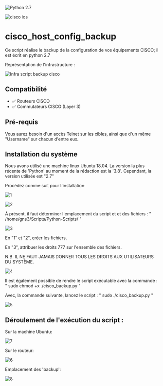 ![Python 2.7](https://img.shields.io/badge/python-2.7%2B-green)

![cisco ios](https://img.shields.io/badge/cisco-ios-yellow)

# cisco_host_config_backup
Ce script réalise le backup de la configuration de vos équipements CISCO; il est écrit en python 2.7

Représentation de l'infrastructure :

![Infra script backup cisco](https://user-images.githubusercontent.com/46109209/134438643-949ba2ee-628b-4adf-b86b-7f6d5bd26573.png)


## Compatibilité
 - :white_check_mark: Routeurs CISCO
 - :white_check_mark: Commutateurs CISCO (Layer 3)


## Pré-requis
Vous aurez besoin d'un accès Telnet sur les cibles, ainsi que d'un même "Username" sur chacun d'entre eux.

## Installation du système

Nous avons utilisé une machine linux Ubuntu 18.04. 
La version la plus récente de 'Python' au moment de la rédaction est la '3.8'.
Cependant, la version utilisée est "2.7"

Procédez comme suit pour l'installation:

![1](https://user-images.githubusercontent.com/46109209/134434702-354572fd-8239-4ff1-ab76-139ce1db18b9.png)

![2](https://user-images.githubusercontent.com/46109209/134434712-5545b39e-0073-490b-b021-dd3a80c3f963.png)


À présent, il faut déterminer l'emplacement du script et et des fichiers :
" /home/gns3/Scripts/Python-Scripts/ "

![3](https://user-images.githubusercontent.com/46109209/134435282-d4ee782a-5c9b-44bb-87f6-f8a4fbf1bcab.png)

En "1" et "2", créer les fichiers.

En "3", attribuer les droits 777 sur l'ensemble des fichiers. 

N.B. IL NE FAUT JAMAIS DONNER TOUS LES DROITS AUX UTILISATEURS DU SYSTÈME.

![4](https://user-images.githubusercontent.com/46109209/134436281-c71adb0e-f0f5-4a22-8e4c-e718dd15a89d.png)
 
Il est également possible de rendre le script exécutable avec la commande : " sudo chmod +x ./cisco_backup.py "

Avec, la commande suivante, lancez le script : " sudo ./cisco_backup.py "

![5](https://user-images.githubusercontent.com/46109209/134436693-836f6daf-782e-4f76-8fa8-9d83bba1b0bd.png)


## Déroulement de l'exécution du script :

Sur la machine Ubuntu:

![7](https://user-images.githubusercontent.com/46109209/134437064-78a0234e-98f2-40b4-a943-eacf932ef5be.png)

Sur le routeur:

![6](https://user-images.githubusercontent.com/46109209/134437621-b79b86ed-aa1e-4b97-a1b1-e4102d4a35db.png)

Emplacement des 'backup':

![8](https://user-images.githubusercontent.com/46109209/134438072-b11af136-e946-4bed-9618-ad429c5c2e2d.png)


